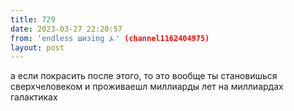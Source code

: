 ```yaml
---
title: 729
date: 2023-03-27 22:20:57
from: 'endless шизing ⍼' (channel1162404975)
layout: post
---
```


а если покрасить после этого, то это вообще ты становишься сверхчеловеком и проживаешл миллиарды лет на миллиардах галактиках
